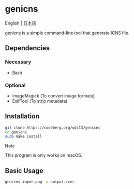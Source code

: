 # genicns
English | [日本語](README-ja.md)

genicns is a simple command-line tool that generate ICNS file.

## Dependencies

### Necessary
* Bash

### Optional
* ImageMagick (To convert image formats)
* ExifTool (To strip metadata)

## Installation
```sh
git clone https://codeberg.org/qdz13/genicns
cd genicns
sudo make install
```
> [!NOTE]
> This program is only works on macOS.

## Basic Usage
```sh
genicns input.png -o output.icns
```
